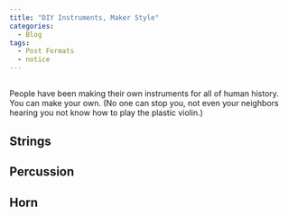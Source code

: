 ```yaml
---
title: "DIY Instruments, Maker Style"
categories:
  - Blog
tags:
  - Post Formats
  - notice
---
```


## 
People have been making their own instruments for all of human history.
You can make your own. (No one can stop you, not even your neighbors hearing you not know how to play the plastic violin.)

## Strings

## Percussion

## Horn
